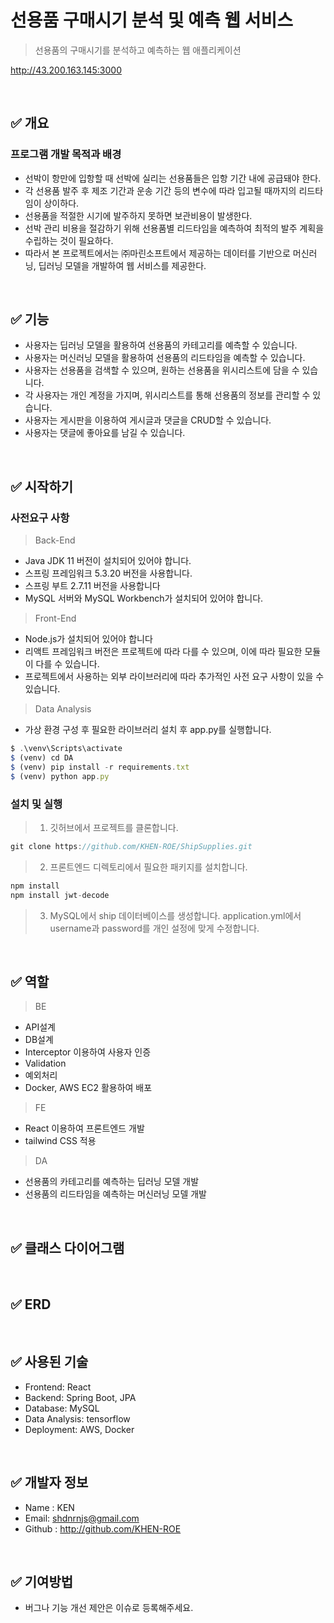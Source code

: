 # 선용품 구매시기 분석 및 예측 웹 서비스
> 선용품의 구매시기를 분석하고 예측하는 웹 애플리케이션

http://43.200.163.145:3000

<br />

## ✅ 개요
### 프로그램 개발 목적과 배경
- 선박이 항만에 입항할 때 선박에 실리는 선용품들은 입항 기간 내에 공급돼야 한다.
- 각 선용품 발주 후 제조 기간과 운송 기간 등의 변수에 따라 입고될 때까지의 리드타임이 상이하다. 
- 선용품을 적절한 시기에 발주하지 못하면 보관비용이 발생한다.
- 선박 관리 비용을 절감하기 위해 선용품별 리드타임을 예측하여 최적의 발주 계획을 수립하는 것이 필요하다.
- 따라서 본 프로젝트에서는 ㈜마린소프트에서 제공하는 데이터를 기반으로 머신러닝, 딥러닝 모델을 개발하여 웹 서비스를 제공한다.

<br />

## ✅ 기능
- 사용자는 딥러닝 모델을 활용하여 선용품의 카테고리를 예측할 수 있습니다.
- 사용자는 머신러닝 모델을 활용하여 선용품의 리드타임을 예측할 수 있습니다.
- 사용자는 선용품을 검색할 수 있으며, 원하는 선용품을 위시리스트에 담을 수 있습니다.
- 각 사용자는 개인 계정을 가지며, 위시리스트를 통해 선용품의 정보를 관리할 수 있습니다.
- 사용자는 게시판을 이용하여 게시글과 댓글을 CRUD할 수 있습니다.
- 사용자는 댓글에 좋아요를 남길 수 있습니다.

<br />

## ✅ 시작하기
### 사전요구 사항
> Back-End
 - Java JDK 11 버전이 설치되어 있어야 합니다.
 - 스프링 프레임워크 5.3.20 버전을 사용합니다.
 - 스프링 부트 2.7.11 버전을 사용합니다
 - MySQL 서버와 MySQL Workbench가 설치되어 있어야 합니다.

> Front-End
 - Node.js가 설치되어 있어야 합니다
 - 리액트 프레임워크 버전은 프로젝트에 따라 다를 수 있으며, 이에 따라 필요한 모듈이 다를 수 있습니다.
 - 프로젝트에서 사용하는 외부 라이브러리에 따라 추가적인 사전 요구 사항이 있을 수 있습니다.

> Data Analysis
- 가상 환경 구성 후 필요한 라이브러리 설치 후 app.py를 실행합니다.
```javascript
$ .\venv\Scripts\activate
$ (venv) cd DA
$ (venv) pip install -r requirements.txt
$ (venv) python app.py
```

### 설치 및 실행
> 1. 깃허브에서 프로젝트를 클론합니다.
```javascript
git clone https://github.com/KHEN-ROE/ShipSupplies.git
```

> 2. 프론트엔드 디렉토리에서 필요한 패키지를 설치합니다.
```javascript
npm install
npm install jwt-decode
```

> 3. MySQL에서 ship 데이터베이스를 생성합니다. application.yml에서 username과 password를 개인 설정에 맞게 수정합니다.

<br />

## ✅ 역할

> BE
- API설계
- DB설계
- Interceptor 이용하여 사용자 인증
- Validation
- 예외처리
- Docker, AWS EC2 활용하여 배포

> FE
- React 이용하여 프론트엔드 개발
- tailwind CSS 적용

> DA
- 선용품의 카테고리를 예측하는 딥러닝 모델 개발
- 선용품의 리드타임을 예측하는 머신러닝 모델 개발

<br />

## ✅ 클래스 다이어그램

<br />

## ✅ ERD

<br />

## ✅ 사용된 기술
  - Frontend: React
  - Backend: Spring Boot, JPA
  - Database: MySQL
  - Data Analysis: tensorflow
  - Deployment: AWS, Docker

<br />

## ✅ 개발자 정보
 - Name : KEN
 - Email: shdnrnjs@gmail.com
 - Github : http://github.com/KHEN-ROE

<br />
 
 ## ✅ 기여방법
  - 버그나 기능 개선 제안은 이슈로 등록해주세요.
